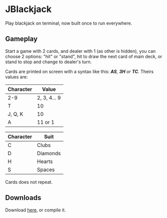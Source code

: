 # JBlackjack

Play blackjack on terminal, now built once to run everywhere.

## Gameplay

Start a game with 2 cards, and dealer with 1 (as other is hidden), you can choose 2 options: "hit" or "stand", hit to draw the next card of main deck, or stand to stop and change to dealer's turn.

Cards are printed on screen with a syntax like this: _**AS**, **3H** or **TC**_. Theirs values are:

Character | Value
----- | ------
2-9 | 2, 3, 4... 9
T | 10
J, Q, K | 10
A | 11 or 1

Character | Suit
----- | ------
C | Clubs
D | Diamonds
H | Hearts
S | Spaces

Cards does not repeat.


## Downloads

Download [here](https://github.com/1chard/JBlackjack/releases), or compile it.


